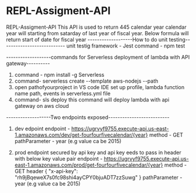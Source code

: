 # REPL-Assigment-API
REPL-Assigment-API
This API is used to return 445 calendar year
calendar year will starting from satarday of last year of fiscal year.
Below formula will return start of date for fiscal year 
-------------------How to do unit testing---------------------------
unit testig framework - Jest
command -   npm test

-------------------commands for Serverless deployment of lambda with API gateway----------
1. command -  npm install -g Serverless
2. command-  serverless create --template aws-nodejs  --path <pathofyourproject>
3. open pathofyourproject in VS code IDE
    set up profile, lambda function name path, events in serverless.yml file
4. command-  sls deploy 
    this command will deploy lambda with api gateway on aws cloud

-------------------Two endpoints exposed--------------------------
1. dev edpoint
endpoint - https://ugrvyf9755.execute-api.us-east-1.amazonaws.com/dev/get-fourfourfivecalendar/{year}
method - GET
pathParameter - year  (e.g  value ca be 2015)

2. prod endpoint 
secured by api key and api key eeds to pass in header with below key value pair
endpoint - https://ugrvyf9755.execute-api.us-east-1.amazonaws.com/prod/get-fourfourfivecalendar/{year}
method - GET
header {
    "x-api-key": "rh9jBqeweX7s0fc98shi4ayCPY0bjuADT7zzSuwg"
}
pathParameter - year  (e.g  value ca be 2015)

